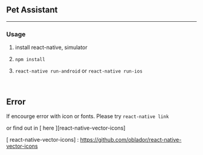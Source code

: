 ## Pet Assistant
---
### Usage

1. install react-native, simulator

2. ``` npm install ```

3. ```react-native run-android``` or ```react-native run-ios```

   ​

## Error

If encourge error with icon or fonts. Please try ``` react-native link ```

or find out in [ here ][react-native-vector-icons]

[ react-native-vector-icons] : https://github.com/oblador/react-native-vector-icons